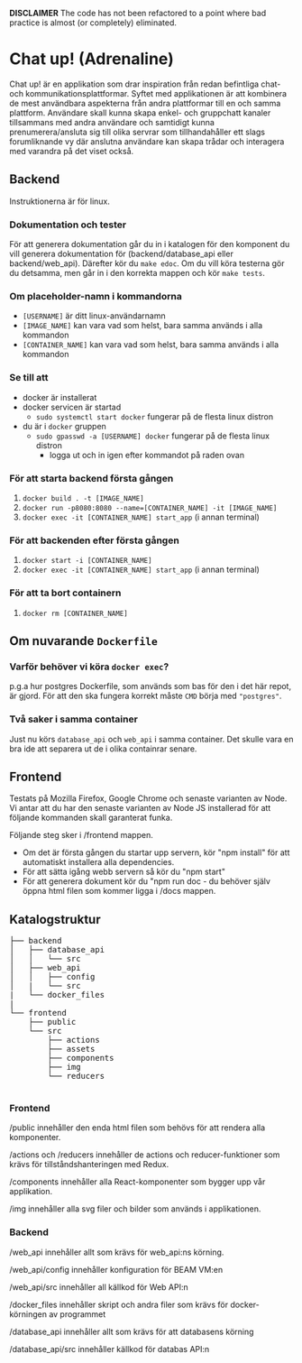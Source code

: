 **DISCLAIMER**
The code has not been refactored to a point where bad practice is almost (or completely) eliminated.

# Chat up! (Adrenaline)


Chat up! är en applikation som drar inspiration från redan befintliga chat- och kommunikationsplattformar. Syftet med applikationen är att kombinera de mest användbara aspekterna från andra plattformar till en och samma plattform. Användare skall kunna skapa enkel- och gruppchatt kanaler tillsammans med andra användare och samtidigt kunna prenumerera/ansluta sig till olika servrar som tillhandahåller ett slags forumliknande vy där anslutna användare kan skapa trådar och interagera med varandra på det viset också.

## Backend
Instruktionerna är för linux.
### Dokumentation och tester
För att generera dokumentation går du in i katalogen för den komponent du vill generera dokumentation för (backend/database_api eller backend/web_api). Därefter kör du `make edoc`. Om du vill köra testerna gör du detsamma, men går in i den korrekta mappen och kör `make tests`.

### Om placeholder-namn i kommandorna
- `[USERNAME]` är ditt linux-användarnamn
- `[IMAGE_NAME]` kan vara vad som helst, bara samma används i alla kommandon
- `[CONTAINER_NAME]` kan vara vad som helst, bara samma används i alla kommandon

### Se till att
- docker är installerat
- docker servicen är startad
    - `sudo systemctl start docker` fungerar på de flesta linux distron
- du är i `docker` gruppen
    - `sudo gpasswd -a [USERNAME] docker` fungerar på de flesta linux distron
        - logga ut och in igen efter kommandot på raden ovan

### För att starta backend första gången
1. `docker build . -t [IMAGE_NAME]`
2. `docker run -p8080:8080 --name=[CONTAINER_NAME] -it [IMAGE_NAME]`
3. `docker exec -it [CONTAINER_NAME] start_app` (i annan terminal)

### För att backenden efter första gången
1. `docker start -i [CONTAINER_NAME]`
2. `docker exec -it [CONTAINER_NAME] start_app` (i annan terminal)

### För att ta bort containern
1. `docker rm [CONTAINER_NAME]`

## Om nuvarande `Dockerfile`
### Varför behöver vi köra `docker exec`?
p.g.a hur postgres Dockerfile, som används som bas för den i det här repot, är gjord.
För att den ska fungera korrekt måste `CMD` börja med `"postgres"`.

### Två saker i samma container
Just nu körs `database_api` och `web_api` i samma container.
Det skulle vara en bra ide att separera ut de i olika containrar senare.

## Frontend

Testats på Mozilla Firefox, Google Chrome och senaste varianten av Node. Vi antar att du har den senaste varianten av Node JS installerad för att följande kommanden skall garanterat funka.

Följande steg sker i /frontend mappen.
- Om det är första gången du startar upp servern, kör "npm install" för att automatiskt installera alla dependencies.
- För att sätta igång webb servern så kör du "npm start" 
- För att generera dokument kör du "npm run doc - du behöver själv öppna html filen som kommer ligga i /docs mappen.

## Katalogstruktur
<pre>
├── backend  
│   ├── database_api  
│   │   └── src  
│   ├── web_api  
│   │   ├── config  
│   |   └── src  
|   └── docker_files
|
└── frontend    
    ├── public  
    └── src  
        ├── actions  
        ├── assets  
        ├── components  
        ├── img  
        └── reducers  

</pre>

### Frontend
/public innehåller den enda html filen som behövs för att rendera alla komponenter.  

/actions och /reducers innehåller de actions och reducer-funktioner som krävs för tillståndshanteringen med Redux.   

/components innehåller alla React-komponenter som bygger upp vår applikation.   

/img innehåller alla svg filer och bilder som används i applikationen.

### Backend
/web_api innehåller allt som krävs för web_api:ns körning.

/web_api/config innehåller konfiguration för BEAM VM:en

/web_api/src innehåller all källkod för Web API:n

/docker_files innehåller skript och andra filer som krävs för docker-körningen av programmet

/database_api innehåller allt som krävs för att databasens körning

/database_api/src innehåller källkod för databas API:n
